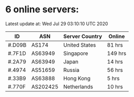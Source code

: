 # 6 online servers:

Latest update at: Wed Jul 29 03:10:10 UTC 2020

| ID | ASN | Server Country | Online |
| -- | --- | -------------- | ------ |
| #.D09B | AS174 | United States | 81 hrs |
| #.7F1D | AS63949 | Singapore | 149 hrs |
| #.2A79 | AS63949 | Japan | 14 hrs |
| #.4974 | AS51659 | Russia | 56 hrs |
| #.33B9 | AS63888 | Hong Kong | 5 hrs |
| #.770F | AS202425 | Netherlands | 10 hrs |

